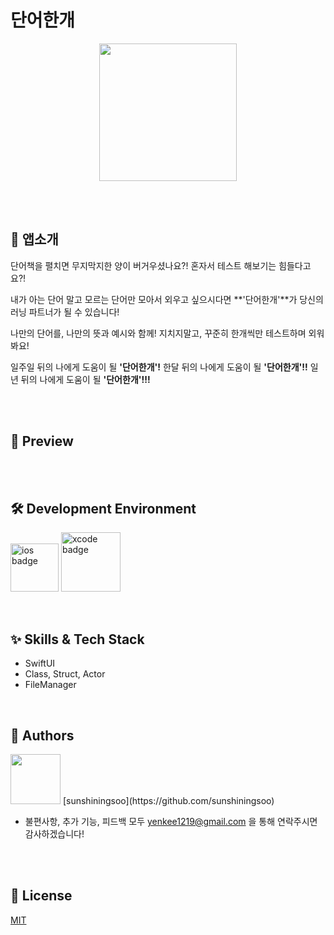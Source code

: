 # 단어한개
<div align="center"> 

[<img width="220" src="https://user-images.githubusercontent.com/72736657/204945373-c4deb06b-9362-4c65-8677-079400fec862.svg">](https://apps.apple.com/kr/app/%EB%8B%A8%EC%96%B4%ED%95%9C%EA%B0%9C/id1662352874)

</div>
<br>
<br>

## 📱 앱소개

단어책을 펼치면 무지막지한 양이 버거우셨나요?!
혼자서 테스트 해보기는 힘들다고요?!

내가 아는 단어 말고 모르는 단어만 모아서 외우고 싶으시다면 **'단어한개'**가 당신의 러닝 파트너가 될 수 있습니다!

나만의 단어를, 나만의 뜻과 예시와 함께!
지치지말고, 꾸준히 한개씩만 테스트하며 외워봐요! 

일주일 뒤의 나에게 도움이 될 **'단어한개'!**
한달 뒤의 나에게 도움이 될 **'단어한개'!!**
일년 뒤의 나에게 도움이 될 **'단어한개'!!!**


<br><br>

## 🌌 Preview


<br><br>

## 🛠 Development Environment

<img width="77" alt="ios badge" src="https://img.shields.io/badge/iOS-15.0+-silver"> <img width="95" alt="xcode badge" src="https://img.shields.io/badge/Xcode-14.0.1-blue">

<br>

## :sparkles: Skills & Tech Stack
* SwiftUI
* Class, Struct, Actor
* FileManager

<br>

## 👥  Authors
<img src="https://github.com/sunshiningsoo.png" width="80" height="80"/>
[sunshiningsoo](https://github.com/sunshiningsoo)

- 불편사항, 추가 기능, 피드백 모두 yenkee1219@gmail.com 을 통해 연락주시면 감사하겠습니다!

<br><br>


## 🔏  License
[MIT](https://choosealicense.com/licenses/mit/)
